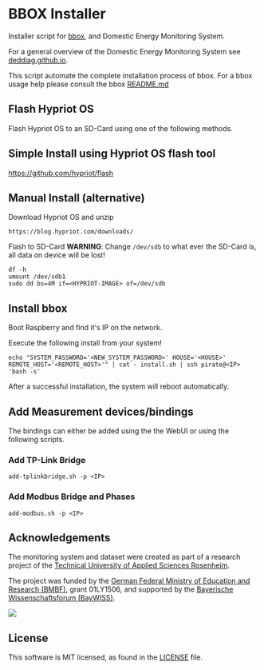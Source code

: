 # BBOX Installer
Installer script for [bbox](https://github.com/DEDDIAG/bbox), and Domestic Energy Monitoring System.

For a general overview  of the Domestic Energy Monitoring System see [deddiag.github.io](https://deddiag.github.io).

This script automate the complete installation process of bbox.
For a bbox usage help please consult the bbox [README.md](https://github.com/DEDDIAG/bbox/README.md)

## Flash Hypriot OS
Flash Hypriot OS to an SD-Card using one of the following methods.
## Simple Install using Hypriot OS flash tool
https://github.com/hypriot/flash


## Manual Install (alternative)
Download Hypriot OS and unzip
```
https://blog.hypriot.com/downloads/
```

Flash to SD-Card
**WARNING**: Change `/dev/sdb` to what ever the SD-Card is, all data on device will be lost!
```
df -h
umount /dev/sdb1
sudo dd bs=4M if=<HYPRIOT-IMAGE> of=/dev/sdb
```

## Install bbox
Boot Raspberry and find it's IP on the network.

Execute the following install from your system!
```
echo "SYSTEM_PASSWORD='<NEW_SYSTEM_PASSWORD>' HOUSE='<HOUSE>' REMOTE_HOST='<REMOTE_HOST>'" | cat - install.sh | ssh pirate@<IP> 'bash -s'
```
After a successful installation, the system will reboot automatically.

## Add Measurement devices/bindings
The bindings can either be added using the the WebUI or using the following scripts.

### Add TP-Link Bridge
```
add-tplinkbridge.sh -p <IP>
```

### Add Modbus Bridge and Phases
```
add-modbus.sh -p <IP>
```

## Acknowledgements
The monitoring system and dataset were created as part of a research project of the [Technical University of Applied Sciences Rosenheim](https://www.th-rosenheim.de/).

The project was funded by the [German Federal Ministry of Education and Research (BMBF)](https://www.bmbf.de/), grant 01LY1506,
and supported by the [Bayerische Wissenschaftsforum (BayWISS)](https://www.baywiss.de/).

![](https://www.th-rosenheim.de/typo3conf/ext/in2template/Resources/Public/Images/logo-th-rosenheim-2019.png)

## License
This software is MIT licensed, as found in the [LICENSE](./LICENSE) file.